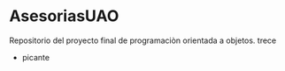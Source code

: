 # AsesoriasUAO
Repositorio del proyecto final de programaciòn orientada a objetos.
trece

+ picante
